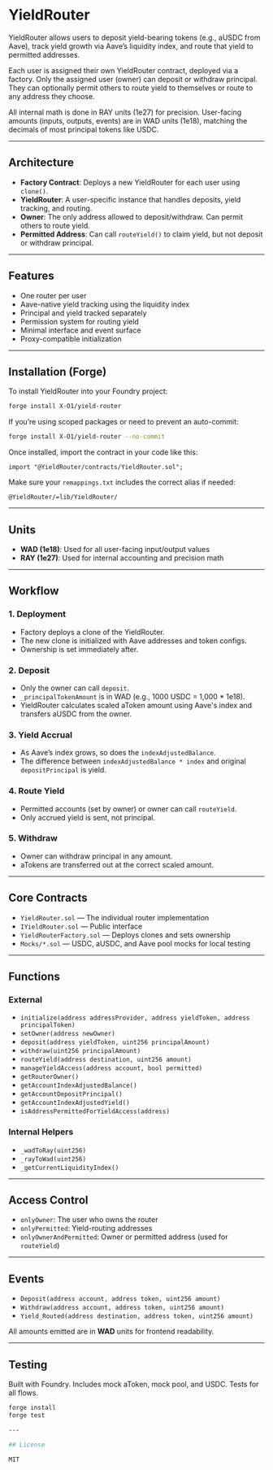 # YieldRouter

YieldRouter allows users to deposit yield-bearing tokens (e.g., aUSDC from Aave), track yield growth via Aave’s liquidity index, and route that yield to permitted addresses.

Each user is assigned their own YieldRouter contract, deployed via a factory. Only the assigned user (owner) can deposit or withdraw principal. They can optionally permit others to route yield to themselves or route to any address they choose.

All internal math is done in RAY units (1e27) for precision. User-facing amounts (inputs, outputs, events) are in WAD units (1e18), matching the decimals of most principal tokens like USDC.

---

## Architecture

- **Factory Contract**: Deploys a new YieldRouter for each user using `clone()`.
- **YieldRouter**: A user-specific instance that handles deposits, yield tracking, and routing.
- **Owner**: The only address allowed to deposit/withdraw. Can permit others to route yield.
- **Permitted Address**: Can call `routeYield()` to claim yield, but not deposit or withdraw principal.

---

## Features

- One router per user
- Aave-native yield tracking using the liquidity index
- Principal and yield tracked separately
- Permission system for routing yield
- Minimal interface and event surface
- Proxy-compatible initialization

---

## Installation (Forge)

To install YieldRouter into your Foundry project:

```bash
forge install X-O1/yield-router
```

If you’re using scoped packages or need to prevent an auto-commit:

```bash
forge install X-O1/yield-router --no-commit
```

Once installed, import the contract in your code like this:

```solidity
import "@YieldRouter/contracts/YieldRouter.sol";
```

Make sure your `remappings.txt` includes the correct alias if needed:

```
@YieldRouter/=lib/YieldRouter/
```
---

## Units

- **WAD (1e18)**: Used for all user-facing input/output values
- **RAY (1e27)**: Used for internal accounting and precision math

---

## Workflow

### 1. Deployment
- Factory deploys a clone of the YieldRouter.
- The new clone is initialized with Aave addresses and token configs.
- Ownership is set immediately after.

### 2. Deposit
- Only the owner can call `deposit`.
- `_principalTokenAmount` is in WAD (e.g., 1000 USDC = 1,000 * 1e18).
- YieldRouter calculates scaled aToken amount using Aave's index and transfers aUSDC from the owner.

### 3. Yield Accrual
- As Aave’s index grows, so does the `indexAdjustedBalance`.
- The difference between `indexAdjustedBalance * index` and original `depositPrincipal` is yield.

### 4. Route Yield
- Permitted accounts (set by owner) or owner can call `routeYield`.
- Only accrued yield is sent, not principal.

### 5. Withdraw
- Owner can withdraw principal in any amount.
- aTokens are transferred out at the correct scaled amount.

---

## Core Contracts

- `YieldRouter.sol` — The individual router implementation
- `IYieldRouter.sol` — Public interface
- `YieldRouterFactory.sol` — Deploys clones and sets ownership
- `Mocks/*.sol` — USDC, aUSDC, and Aave pool mocks for local testing

---

## Functions

### External

- `initialize(address addressProvider, address yieldToken, address principalToken)`
- `setOwner(address newOwner)`
- `deposit(address yieldToken, uint256 principalAmount)`
- `withdraw(uint256 principalAmount)`
- `routeYield(address destination, uint256 amount)`
- `manageYieldAccess(address account, bool permitted)`
- `getRouterOwner()`
- `getAccountIndexAdjustedBalance()`
- `getAccountDepositPrincipal()`
- `getAccountIndexAdjustedYield()`
- `isAddressPermittedForYieldAccess(address)`

### Internal Helpers

- `_wadToRay(uint256)`
- `_rayToWad(uint256)`
- `_getCurrentLiquidityIndex()`

---

## Access Control

- `onlyOwner`: The user who owns the router
- `onlyPermitted`: Yield-routing addresses
- `onlyOwnerAndPermitted`: Owner or permitted address (used for `routeYield`)

---

## Events

- `Deposit(address account, address token, uint256 amount)`
- `Withdraw(address account, address token, uint256 amount)`
- `Yield_Routed(address destination, address token, uint256 amount)`

All amounts emitted are in **WAD** units for frontend readability.

---

## Testing

Built with Foundry. Includes mock aToken, mock pool, and USDC. Tests for all flows.

```bash
forge install
forge test

---

## License

MIT
